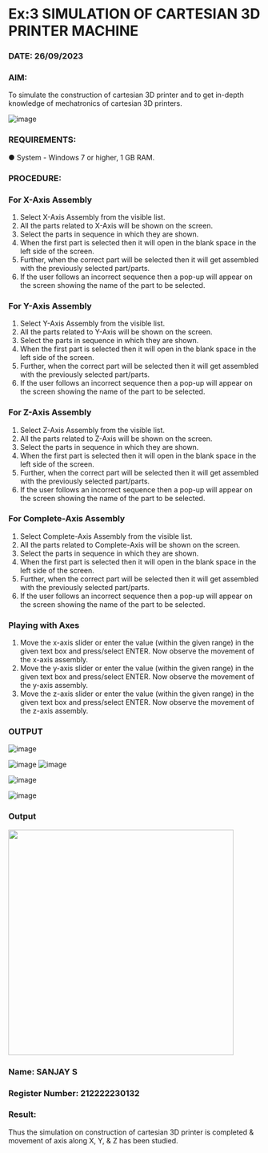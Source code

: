 # Ex:3  SIMULATION OF CARTESIAN 3D PRINTER MACHINE
### DATE: 26/09/2023


### AIM:
 To simulate the construction of cartesian 3D printer and to get in-depth knowledge of mechatronics of cartesian 3D printers.

![image](https://github.com/Sellakumar1987/Ex.-No.-3---SIMULATION-OF-CARTESIAN-3D-PRINTER-MACHINE/assets/113594316/69572917-1257-45d7-bf57-ff48a6e5a711)

### REQUIREMENTS:
 ●	System - Windows 7 or higher, 1 GB RAM.

### PROCEDURE:
### For X-Axis Assembly
   1.	Select X-Axis Assembly from the visible list.
   2.	All the parts related to X-Axis will be shown on the screen.
   3.	Select the parts in sequence in which they are shown.
   4.	When the first part is selected then it will open in the blank space in the left side of the screen.
   5.	Further, when the correct part will be selected then it will get assembled with the previously selected part/parts.
   6.	If the user follows an incorrect sequence then a pop-up will appear on the screen showing the name of the part to be selected.

### For Y-Axis Assembly
   1.	Select Y-Axis Assembly from the visible list.
   2.	All the parts related to Y-Axis will be shown on the screen.
   3.	Select the parts in sequence in which they are shown.
   4.	When the first part is selected then it will open in the blank space in the left side of the screen.
   5.	Further, when the correct part will be selected then it will get assembled with the previously selected part/parts.
   6.	If the user follows an incorrect sequence then a pop-up will appear on the screen showing the name of the part to be selected.

### For Z-Axis Assembly
   1.	Select Z-Axis Assembly from the visible list.
   2.	All the parts related to Z-Axis will be shown on the screen.
   3.	Select the parts in sequence in which they are shown.
   4.	When the first part is selected then it will open in the blank space in the left side of the screen.
   5.	Further, when the correct part will be selected then it will get assembled with the previously selected part/parts.
   6.	If the user follows an incorrect sequence then a pop-up will appear on the screen showing the name of the part to be selected.

### For Complete-Axis Assembly
   1.	Select Complete-Axis Assembly from the visible list.
   2.	All the parts related to Complete-Axis will be shown on the screen.
   3.	Select the parts in sequence in which they are shown.
   4.	When the first part is selected then it will open in the blank space in the left side of the screen.
   5.	Further, when the correct part will be selected then it will get assembled with the previously selected part/parts.
   6.	If the user follows an incorrect sequence then a pop-up will appear on the screen showing the name of the part to be selected.

### Playing with Axes
   1.	Move the x-axis slider or enter the value (within the given range) in the given text box and press/select ENTER. Now observe the movement of the x-axis assembly.
   2.	Move the y-axis slider or enter the value (within the given range) in the given text box and press/select ENTER. Now observe the movement of the y-axis assembly.
   3.	Move the z-axis slider or enter the value (within the given range) in the given text box and press/select ENTER. Now observe the movement of the z-axis assembly.

### OUTPUT
![image](https://github.com/22002102/Ex.-No.-3---SIMULATION-OF-CARTESIAN-3D-PRINTER-MACHINE/assets/119091638/49813c6e-d5fb-44a1-a7c2-5189f6d44212)

![image](https://github.com/22002102/Ex.-No.-3---SIMULATION-OF-CARTESIAN-3D-PRINTER-MACHINE/assets/119091638/3b5d66c2-783f-4333-bfb0-6fdec69a4807)
![image](https://github.com/22002102/Ex.-No.-3---SIMULATION-OF-CARTESIAN-3D-PRINTER-MACHINE/assets/119091638/7c29cdc3-acdc-4de1-bdfb-a256ea98fc3e)

![image](https://github.com/22002102/Ex.-No.-3---SIMULATION-OF-CARTESIAN-3D-PRINTER-MACHINE/assets/119091638/e4f858e5-3f19-404a-b220-7082bd8abbbb)

![image](https://github.com/22002102/Ex.-No.-3---SIMULATION-OF-CARTESIAN-3D-PRINTER-MACHINE/assets/119091638/2eff5641-ecbb-4c14-a4a8-c9170b0aa357)

### Output
<img src=https://github.com/22002102/Ex.-No.-3---SIMULATION-OF-CARTESIAN-3D-PRINTER-MACHINE/assets/119091638/5b3ab403-cdd4-4eb2-a1c8-08d342c3b6a0 width=450 height=450>

### Name: SANJAY S
### Register Number: 212222230132

### Result: 
 Thus the simulation on construction of cartesian 3D printer is completed & movement of axis along X, Y, & Z has been studied.

